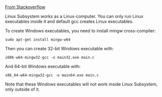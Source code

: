[From Stackoverflow](https://stackoverflow.com/a/38788588/6765082)

Linux Subsystem works as a Linux-computer. You can only run Linux executables inside it and default gcc creates Linux executables.

To create Windows executables, you need to install mingw cross-compiler:

```sudo apt-get install mingw-w64```

Then you can create 32-bit Windows executable with:

```i686-w64-mingw32-gcc -o main32.exe main.c```

And 64-bit Windows executable with:

```x86_64-w64-mingw32-gcc -o main64.exe main.c```

Note that these Windows executables will not work inside Linux Subsystem, only outside of it.
